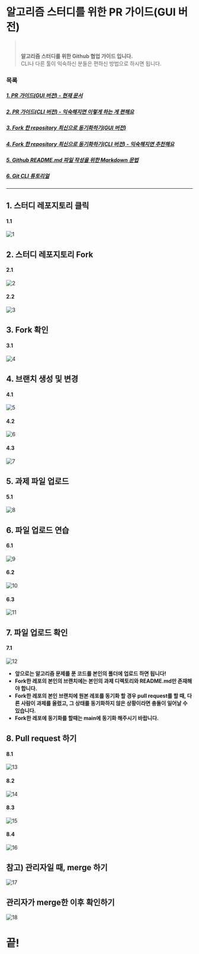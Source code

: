 # 알고리즘 스터디를 위한 PR 가이드(GUI 버전)

><br>
>
> __알고리즘 스터디를 위한 Github 협업 가이드 입니다.__ <br>
> CLI나 다른 툴이 익숙하신 분들은 편하신 방법으로 하시면 됩니다. 
><br>

### 목록
##### [1. PR 가이드(GUI 버전) - 현재 문서](#1.-스터디-레포지토리-클릭)
##### [2. PR 가이드(CLI 버전) - 익숙해지면 이렇게 하는 게 편해요](https://dev-youngjun.tistory.com/47?category=867656)
##### [3. Fork 한 repository 최신으로 동기화하기(GUI 버전)](https://github.com/KirstieJane/STEMMRoleModels/wiki/Syncing-your-fork-to-the-original-repository-via-the-browser)
##### [4. Fork 한 repository 최신으로 동기화하기(CLI 버전) - 익숙해지면 추천해요](https://json.postype.com/post/210431)
##### [5. Github README.md 파일 작성을 위한 Markdown 문법](https://dev-youngjun.tistory.com/51)
##### [6. Git CLI 튜토리얼](https://backlog.com/git-tutorial/kr/intro/intro1_1.html)

---
## 1. 스터디 레포지토리 클릭
#### 1.1
![1](/img/슬라이드1.PNG)

## 2. 스터디 레포지토리 Fork
#### 2.1
![2](/img/슬라이드2.PNG)
#### 2.2
![3](/img/슬라이드3.PNG)

## 3. Fork 확인
#### 3.1
![4](/img/슬라이드4.PNG)

## 4. 브랜치 생성 및 변경
#### 4.1
![5](/img/슬라이드5.PNG)
#### 4.2
![6](/img/슬라이드6.PNG)
#### 4.3
![7](/img/슬라이드7.PNG)

## 5. 과제 파일 업로드
#### 5.1
![8](/img/슬라이드8.PNG)

## 6. 파일 업로드 연습
#### 6.1
![9](/img/슬라이드9.PNG)
#### 6.2
![10](/img/슬라이드10.PNG)
#### 6.3
![11](/img/슬라이드11.PNG)

## 7. 파일 업로드 확인
#### 7.1
![12](/img/슬라이드12.PNG)

- __앞으로는 알고리즘 문제를 푼 코드를 본인의 폴더에 업로드 하면 됩니다!__
- __Fork한 레포의 본인의 브랜치에는 본인의 과제 디렉토리와 README.md만 존재해야 합니다.__
- __Fork한 레포의 본인 브랜치에 원본 레포를 동기화 할 경우 pull request를 할 때, 다른 사람이 과제를 올렸고, 그 상태를 동기화하지 않은 상황이라면 충돌이 일어날 수 있습니다.__
- __Fork한 레포에 동기화를 할때는 main에 동기화 해주시기 바랍니다.__


## 8. Pull request 하기
#### 8.1
![13](/img/슬라이드13.PNG)
#### 8.2
![14](/img/슬라이드14.PNG)
#### 8.3
![15](/img/슬라이드15.PNG)
#### 8.4
![16](/img/슬라이드16.PNG)

## 참고) 관리자일 때, merge 하기
![17](/img/슬라이드17.PNG)

## 관리자가 merge한 이후 확인하기
![18](/img/슬라이드18.PNG)

# 끝!
